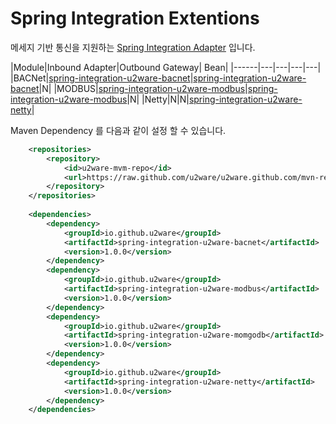 Spring Integration Extentions
=================================================


메세지 기반 통신을 지원하는 [Spring Integration Adapter](http://docs.spring.io/spring-integration/docs/4.2.0.RELEASE/reference/html/endpoint-summary.html) 입니다.

|Module|Inbound Adapter|Outbound Gateway| Bean|
|------|---|---|---|---|
|BACNet|[spring-integration-u2ware-bacnet](spring-integration-u2ware-bacnet/)|[spring-integration-u2ware-bacnet](spring-integration-u2ware-bacnet/)|N|
|MODBUS|[spring-integration-u2ware-modbus](spring-integration-u2ware-modbus/)|[spring-integration-u2ware-modbus](spring-integration-u2ware-modbus/)|N|
|Netty|N|N|[spring-integration-u2ware-netty](spring-integration-u2ware-netty/)|

Maven Dependency 를 다음과 같이 설정 할 수 있습니다.

```xml
	<repositories>
	    <repository>
	        <id>u2ware-mvm-repo</id>
	        <url>https://raw.github.com/u2ware/u2ware.github.com/mvn-repo/</url>
	    </repository>
	</repositories>
	
	<dependencies>
		<dependency>
			<groupId>io.github.u2ware</groupId>
			<artifactId>spring-integration-u2ware-bacnet</artifactId>
			<version>1.0.0</version>
		</dependency>
		<dependency>
			<groupId>io.github.u2ware</groupId>
			<artifactId>spring-integration-u2ware-modbus</artifactId>
			<version>1.0.0</version>
		</dependency>
		<dependency>
			<groupId>io.github.u2ware</groupId>
			<artifactId>spring-integration-u2ware-momgodb</artifactId>
			<version>1.0.0</version>
		</dependency>
		<dependency>
			<groupId>io.github.u2ware</groupId>
			<artifactId>spring-integration-u2ware-netty</artifactId>
			<version>1.0.0</version>
		</dependency>
	</dependencies>
```
